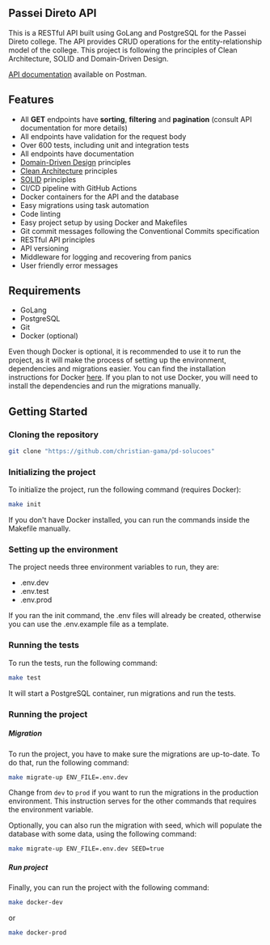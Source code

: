 ## Passei Direto API

This is a RESTful API built using GoLang and PostgreSQL for the Passei Direto college. The API provides CRUD operations for the entity-relationship model of the college.
This project is following the principles of Clean Architecture, SOLID and Domain-Driven Design.

[API documentation](https://www.postman.com/christiangama/workspace/passei-direto-api/api/b77c83a2-2f9e-44ff-b453-55cf48af891f?version=860be7d7-016d-4ca6-a697-2e961d53d7fb) available on Postman.

## Features
- All **GET** endpoints have **sorting**, **filtering** and **pagination** (consult API documentation for more details)
- All endpoints have validation for the request body
- Over 600 tests, including unit and integration tests
- All endpoints have documentation
- [Domain-Driven Design](https://en.wikipedia.org/wiki/Domain-driven_design) principles
- [Clean Architecture](https://blog.cleancoder.com/uncle-bob/2012/08/13/the-clean-architecture.html) principles
- [SOLID](https://en.wikipedia.org/wiki/SOLID) principles
- CI/CD pipeline with GitHub Actions
- Docker containers for the API and the database
- Easy migrations using task automation
- Code linting
- Easy project setup by using Docker and Makefiles
- Git commit messages following the Conventional Commits specification
- RESTful API principles
- API versioning
- Middleware for logging and recovering from panics
- User friendly error messages

## Requirements

- GoLang
- PostgreSQL
- Git
- Docker (optional)

Even though Docker is optional, it is recommended to use it to run the project, as it will make the process of setting up the environment, dependencies and migrations easier. You can find the installation instructions for Docker [here](https://docs.docker.com/get-docker/).
If you plan to not use Docker, you will need to install the dependencies and run the migrations manually.

## Getting Started

### Cloning the repository

```bash
git clone "https://github.com/christian-gama/pd-solucoes"
```

### Initializing the project

To initialize the project, run the following command (requires Docker):

```bash
make init
```

If you don't have Docker installed, you can run the commands inside the Makefile manually.

### Setting up the environment

The project needs three environment variables to run, they are:

- .env.dev
- .env.test
- .env.prod

If you ran the init command, the .env files will already be created, otherwise you can use the .env.example file as a template.

### Running the tests

To run the tests, run the following command:

```bash
make test
```

It will start a PostgreSQL container, run migrations and run the tests.

### Running the project
##### Migration
To run the project, you have to make sure the migrations are up-to-date. To do that, run the following command:

```bash
make migrate-up ENV_FILE=.env.dev
```
Change from `dev` to `prod` if you want to run the migrations in the production environment. This instruction serves for the other commands that requires the environment variable.

Optionally, you can also run the migration with seed, which will populate the database with some data, using the following command:

```bash
make migrate-up ENV_FILE=.env.dev SEED=true
```

##### Run project
Finally, you can run the project with the following command:

```bash
make docker-dev
```
or
```bash
make docker-prod
```
